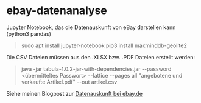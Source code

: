 # ebay-datenanalyse
Jupyter Notebook, das die Datenauskunft von eBay darstellen kann (python3 pandas)
> sudo apt install jupyter-notebook
> pip3 install maxminddb-geolite2

Die CSV Dateien müssen aus den .XLSX bzw. .PDF Dateien erstellt werden:
> java -jar tabula-1.0.2-jar-with-dependencies.jar --password <übermitteltes Passwort> --lattice --pages all "angebotene und verkaufte Artikel.pdf" --out artikel.csv

Siehe meinen Blogpost zur [Datenauskunft bei ebay.de](https://workpress.plattform32.de/2019/02/datenauskunft-bei-ebay-de/)
